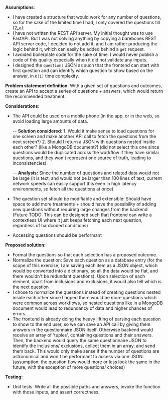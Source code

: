 **Assumptions**:
- I have created a structure that would work for any number of questions, so for the sake of the limited time I had, I only covered the questions till (2_a).
- I have not written the REST API server. My initial thought was to use FastAPI. But I was not solving anything by copying a barebones REST API server code, I decided to not add it, and I am rather producing the logic behind it, which can easily be added behind a `get` request.
- I avoided boilerplate code for the sake of time. I would never publish a code of this quality especially when it did not validate any inputs.
- I designed the `questions` JSON as such that the frontend can start with first question and can identify which question to show based on the answer, in `O(1)` time complexity.

**Problem statement definition**:
	With a given set of questions and outcomes, create an API to accept a series of questions + answers, which would return the recommended treatment.

**Considerations**:
- The API could be used on a mobile phone (in the app, or in the web, so avoid loading large amounts of data. 

  -- **Solution considered**:	1. Would it make sense to load questions for one screen and make another API call to fetch the questions from the next screen?)
  				2. Should I return a JSON with questions nested inside each other? (like a MongoDB document?) (did not select this one since questions would be duplicated across the workflow if they have similar questions, and they won't represent one source of truth, leading to inconsistencies)

  -- **Analysis:** Since the number of questions and related data would not be large (it is text, and would not be larger than 100 lines of text, current network speeds can easily support this even in high latency environments, so fetch all the questions at once)

- The question set should be modifiable and extensible: Should have space to add more treatments + should have the possibility of adding new questions without requiring large changes from the backend (Future TODO: This can be designed such that frontend can write a contextless UI where it just keeps fetching each next question, regardless of hardcoded conditions)
- Accessing questions should be performant

**Proposed solution:**
- Format the questions so that each selection has a proposed outcome.
- Normalize the question: Save each question as a database entry (for the scope of this exercise, I am saving each item as a JSON object, which would be converted into a dictionary, so all the data would be flat, and there wouldn't be redundant questions). Upon selection of each element, apart from inclusions and exclusions, it would also tell which is the next question
- I chose to normalize the questions instead of creating questions nested inside each other since I hoped there would be more questions which were common across workflows, so nested questions like in a MongoDB document would lead to redundancy of data and higher chances of errors.
- The frontend is already doing the heavy lifting of parsing each question to show to the end user, so we can save an API call by giving them answers in the questionnaire JSON itself. Otherwise backend would receive an array of 'tuples', containing questions and their answers. Then, the backend would query the same questionnaire JSON to identify the inclusions/ exclusions, collect them in an array, and send them back. This would only make sense if the number of questions are astronomical and won't be performant to access via one JSON.
(assumption: the question flow would more or less look the same in the future, with the exception of more questions/ choices)


**Testing:**
- Unit tests: Write all the possible paths and answers, invoke the function with those inputs, and assert correctness.

